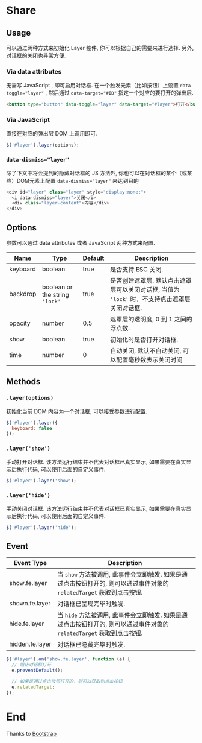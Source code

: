 # Share

## Usage

可以通过两种方式来初始化 Layer 控件, 你可以根据自己的需要来进行选择. 另外, 对话框的关闭也非常方便.

### Via data attributes

无需写 JavaScript , 即可启用对话框. 在一个触发元素（比如按钮）上设置 `data-toggle="layer"` , 然后通过 `data-target="#ID"` 指定一个对应的要打开的弹出层.

```html
<button type="button" data-toggle="layer" data-target="#layer">打开</button>
```

### Via JavaScript

直接在对应的弹出层 DOM 上调用即可.

```javascript
$('#layer').layer(options);
```

### `data-dismiss="layer"`

除了下文中将会提到的隐藏对话框的 JS 方法外, 你也可以在对话框的某个（或某些）DOM元素上配置 `data-dismiss="layer"` 来达到目的

```javascript
<div id="layer" class="layer" style="display:none;">
  <i data-dismiss="layer">关闭</i>
  <div class="layer-content">内容</div>
</div>
```

## Options

参数可以通过 data attributes 或者 JavaScript 两种方式来配置.

Name | Type | Default | Description
---- | ---- | ------- | -----------
keyboard | boolean | true | 是否支持 ESC 关闭.
backdrop | boolean or the string `'lock'` | true | 是否创建遮罩层. 默认点击遮罩层可以关闭对话框, 当值为 `'lock'` 时，不支持点击遮罩层关闭对话框.
opacity | number | 0.5 | 遮罩层的透明度, 0 到 1 之间的浮点数.
show | boolean | true | 初始化时是否打开对话框.
time | number | 0 | 自动关闭, 默认不自动关闭, 可以配置毫秒数表示关闭时间

## Methods

### `.layer(options)`

初始化当前 DOM 内容为一个对话框, 可以接受参数进行配置.

```javascript
$('#layer').layer({
  keyboard: false
});
```

### `.layer('show')`

手动打开对话框. 该方法运行结束并不代表对话框已真实显示, 如果需要在真实显示后执行代码, 可以使用后面的自定义事件.

```javascript
$('#layer').layer('show');
```

### `.layer('hide')`

手动关闭对话框. 该方法运行结束并不代表对话框已真实显示, 如果需要在真实显示后执行代码, 可以使用后面的自定义事件.

```javascript
$('#layer').layer('hide');
```

## Event

Event Type | Description
---------- | -----------
show.fe.layer | 当 `show` 方法被调用, 此事件会立即触发. 如果是通过点击按钮打开的, 则可以通过事件对象的 `relatedTarget` 获取到点击按钮.
shown.fe.layer | 对话框已呈现完毕时触发.
hide.fe.layer | 当 `hide` 方法被调用, 此事件会立即触发. 如果是通过点击按钮打开的, 则可以通过事件对象的 `relatedTarget` 获取到点击按钮.
hidden.fe.layer | 对话框已隐藏完毕时触发.

```javascript
$('#layer').on('show.fe.layer', function (e) {
  // 阻止对话框打开
  e.preventDefault();

  // 如果是通过点击按钮打开的，则可以获取到点击按钮
  e.relatedTarget;
});
```

# End

Thanks to [Bootstrap](http://getbootstrap.com/)
